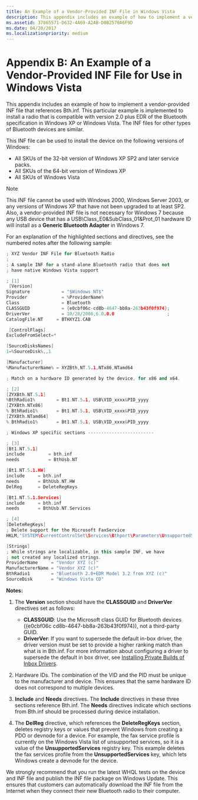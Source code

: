 ```yaml
---
title: An Example of a Vendor-Provided INF File in Windows Vista
description: This appendix includes an example of how to implement a vendor-provided INF file that references Bth.inf.
ms.assetid: 37865571-D632-4A69-A2AB-D0B2570A6F9D
ms.date: 04/20/2017
ms.localizationpriority: medium
---
```


# Appendix B: An Example of a Vendor-Provided INF File for Use in Windows Vista

This appendix includes an example of how to implement a vendor-provided INF file that references Bth.inf. This particular example is implemented to install a radio that is compatible with version 2.0 plus EDR of the Bluetooth specification in Windows XP or Windows Vista. The INF files for other types of Bluetooth devices are similar.

This INF file can be used to install the device on the following versions of Windows:

- All SKUs of the 32-bit version of Windows XP SP2 and later service packs.
- All SKUs of the 64-bit version of Windows XP
- All SKUs of Windows Vista

> [!NOTE]
> This INF file cannot be used with Windows 2000, Windows Server 2003, or any versions of Windows XP that have not been upgraded to at least SP2. Also, a vendor-provided INF file is not necessary for Windows 7 because any USB device that has a USB\\Class\_E0&SubClass\_01&Prot\_01 hardware ID will install as a **Generic Bluetooth Adapter** in Windows 7.

For an explanation of the highlighted sections and directives, see the numbered notes after the following sample:

```cpp
; XYZ Vendor INF File for Bluetooth Radio
;
; A sample INF for a stand-alone Bluetooth radio that does not
; have native Windows Vista support

; [1]
 [Version]
Signature            = "$Windows NT$"
Provider             = %ProviderName%
Class                = Bluetooth
CLASSGUID            = {e0cbf06c-cd8b-4647-bb8a-263b43f0f974};
DriverVer            = 10/28/2006,6.0.0.0                    ;
CatalogFile.NT     = BTHXYZ1.CAB

 [ControlFlags]
ExcludeFromSelect=*

[SourceDisksNames]
1=%SourceDisk%,,1

[Manufacturer]
%ManufacturerName% = XYZBth,NT.5.1,NTx86,NTamd64

; Match on a hardware ID generated by the device, for x86 and x64.

; [2]
[ZYXBth.NT.5.1]
%BthRadio1%        = Bt1.NT.5.1, USB\VID_xxxx&PID_yyyy
[ZYXBth.NTx86]
% BthRadio1%       = Bt1.NT.5.1, USB\VID_xxxx&PID_yyyy
[ZYXBth.NTamd64]
% BthRadio1%       = Bt1.NT.5.1, USB\VID_xxxx&PID_yyyy

; Windows XP specific sections -------------------------

; [3]
[Bt1.NT.5.1]
include         = bth.inf
needs           = BthUsb.NT

[Bt1.NT.5.1.HW]
include     = bth.inf
needs       = BthUsb.NT.HW
DelReg      = DeleteRegKeys

[Bt1.NT.5.1.Services]
include     = bth.inf
needs       = BthUsb.NT.Services

; [4]
[DeleteRegKeys]
; Delete support for the Microsoft FaxService
HKLM,"SYSTEM\CurrentControlSet\Services\Bthport\Parameters\UnsupportedServices","{00001111-0000-1000-8000-00805f9b34fb}"

[Strings]
; While strings are localizable, in this sample INF, we have
; not created any localized strings.
ProviderName     = "Vendor XYZ (c)"
ManufacturerName = "Vendor XYZ (c)"
BthRadio1        = "Bluetooth 2.0+EDR Model 3.2 from XYZ (c)"
SourceDisk       = "Windows Vista CD"
```

**Notes:**

1. The **Version** section should have the **CLASSGUID** and **DriverVer** directives set as follows:
    - **CLASSGUID**: Use the Microsoft class GUID for Bluetooth devices ({e0cbf06c cd8b-4647-bb8a-263b43f0f974}), not a third-party GUID.
    - **DriverVer**: If you want to supersede the default in-box driver, the driver version must be set to provide a higher ranking match than what is in Bth.inf. For more information about configuring a driver to supersede the default in box driver, see [Installing Private Builds of Inbox Drivers](https://docs.microsoft.com/windows-hardware/drivers/install/installing-private-builds-of-in-box-drivers--windows-vista-and-later-).

2. Hardware IDs. The combination of the VID and the PID must be unique to the manufacturer and device. This ensures that the same hardware ID does not correspond to multiple devices.
3. **Include** and **Needs** directives. The **Include** directives in these three sections reference Bth.inf. The **Needs** directives indicate which sections from Bth.inf should be processed during device installation.
4. The **DelReg** directive, which references the **DeleteRegKeys** section, deletes registry keys or values that prevent Windows from creating a PDO or devnode for a device. For example, the fax service profile is currently on the Windows Vista list of unsupported services, so it is a value of the **UnsupportedServices** registry key. This example deletes the fax services profile from the **UnsupportedServices** key, which lets Windows create a devnode for the device.

We strongly recommend that you run the latest WHQL tests on the device and INF file and publish the INF file package on Windows Update. This ensures that customers can automatically download the INF file from the Internet when they connect their new Bluetooth radio to their computer.
